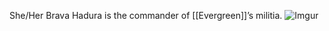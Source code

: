 She/Her
Brava Hadura is the commander of [[Evergreen]]’s militia.
![Imgur](https://i.imgur.com/STBkpgR.png)